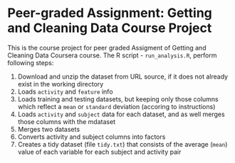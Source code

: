 # Peer-graded Assignment: Getting and Cleaning Data Course Project

This is the course project for peer graded Assigment of Getting and Cleaning Data Coursera course.
The R script - `run_analysis.R`, perform following steps: 

1. Download and unzip the dataset from URL source, if it does not already exist in the working directory
2. Loads `activity` and `feature` info 
3. Loads training and testing datasets, but keeping only those columns which reflect a `mean` or `standard` deviation (accoring to instructions)
4. Loads `activity` and `subject` data for each dataset, and as well merges those columns with the mdataset
5. Merges two datasets
6. Converts activity and subject columns into factors
7. Creates a tidy dataset (file `tidy.txt`) that consists of the average (`mean`) value of each variable for each subject and activity pair
